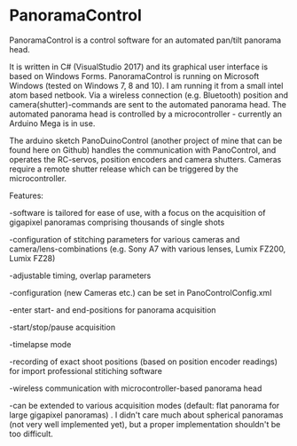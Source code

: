 # PanoramaControl
PanoramaControl is a control software for an automated pan/tilt panorama head.

 It is written in C# (VisualStudio 2017) and its graphical user interface is based on Windows Forms. PanoramaControl is running on Microsoft Windows (tested on Windows 7, 8 and 10). I am running it from a small intel atom based netbook. Via a wireless connection (e.g. Bluetooth) position and camera(shutter)-commands are sent to the automated panorama head.  The automated panorama head is controlled by a microcontroller - currently an Arduino Mega is in use. 

The arduino sketch PanoDuinoControl (another project of mine that can be found here on Github) handles the communication with PanoControl, and operates the RC-servos, position encoders and camera shutters. Cameras require a remote shutter  release which can be triggered by the microcontroller.


Features:

-software is tailored for ease of use, with a focus on the acquisition of gigapixel panoramas comprising thousands of single shots 

-configuration of stitching parameters for various cameras and camera/lens-combinations (e.g. Sony A7 with various lenses, Lumix FZ200, Lumix FZ28)

-adjustable timing, overlap parameters

-configuration (new Cameras etc.) can be set in PanoControlConfig.xml

-enter start- and end-positions for panorama acquisition

-start/stop/pause acquisition 

-timelapse mode

-recording of exact shoot positions (based on position encoder readings) for import professional stitiching software

-wireless communication with microcontroller-based panorama head 

-can be extended to various acquisition modes (default: flat panorama for large gigapixel panoramas) . I didn't care much about spherical 
 panoramas (not very well implemented yet), but a proper implementation shouldn't be too difficult.

